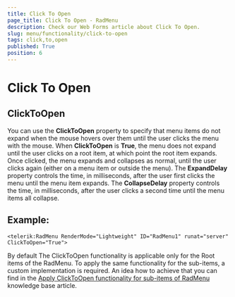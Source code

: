 ```yaml
---
title: Click To Open
page_title: Click To Open - RadMenu
description: Check our Web Forms article about Click To Open.
slug: menu/functionality/click-to-open
tags: click,to,open
published: True
position: 6
---
```


# Click To Open

## ClickToOpen

You can use the **ClickToOpen** property to specify that menu items do not expand when the mouse hovers over them until the user clicks the menu with the mouse. When **ClickToOpen** is **True**, the menu does not expand until the user clicks on a root item, at which point the root item expands. Once clicked, the menu expands and collapses as normal, until the user clicks again (either on a menu item or outside the menu). The **ExpandDelay** property controls the time, in milliseconds, after the user first clicks the menu until the menu item expands. The **CollapseDelay** property controls the time, in milliseconds, after the user clicks a second time until the menu items all collapse.

## Example:

````ASP.NET
<telerik:RadMenu RenderMode="Lightweight" ID="RadMenu1" runat="server" ClickToOpen="True">
````

By default The ClickToOpen functionality is applicable only for the Root items of the RadMenu. To apply the same functionality for the sub-items, a custom implementation is required. An idea how to achieve that you can find in the [Apply ClickToOpen functionality for sub-items of RadMenu](https://www.telerik.com/support/kb/aspnet-ajax/menu/details/apply-clicktoopen-functionality-for-sub-items-of-radmenu) knowledge base article.


